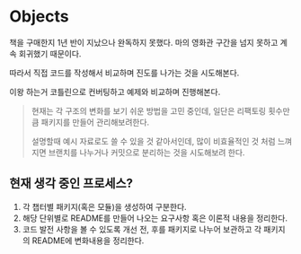 # Objects

책을 구매한지 1년 반이 지났으나 완독하지 못했다. 마의 영화관 구간을 넘지 못하고 계속 회귀했기 때문이다.

따라서 직접 코드를 작성해서 비교하며 진도를 나가는 것을 시도해본다.

이왕 하는거 코틀린으로 컨버팅하고 예제와 비교하며 진행해본다.

> 현재는 각 구조의 변화를 보기 쉬운 방법을 고민 중인데, 일단은 리팩토링 횟수만큼 패키지를 만들어 관리해보려한다.
> 
> 설명할때 예시 자료로도 쓸 수 있을 것 같아서인데, 많이 비효율적인 것 처럼 느껴지면 브랜치를 나누거나 커밋으로 분리하는 것을 시도해보려 한다.

## 현재 생각 중인 프로세스?

1. 각 챕터별 패키지(혹은 모듈)을 생성하여 구분한다.
2. 해당 단위별로 README를 만들어 나오는 요구사항 혹은 이론적 내용을 정리한다.
3. 코드 발전 사항을 볼 수 있도록 개선 전, 후를 패키지로 나누어 보관하고 각 패키지의 README에 변화내용을 정리한다. 